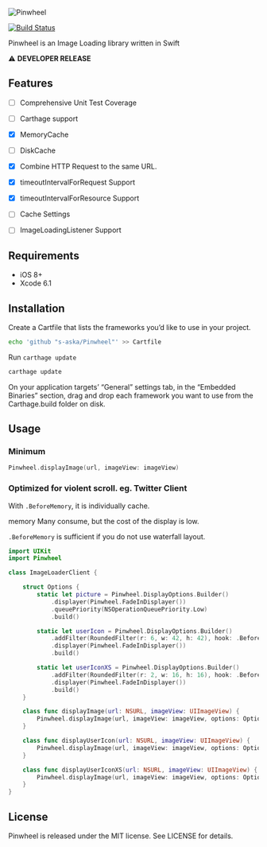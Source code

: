 ![Pinwheel](http://aska.pw/img/pinwheel.svg?2014-12-17)

[![Build Status](https://travis-ci.org/s-aska/Pinwheel.svg)](https://travis-ci.org/s-aska/Pinwheel)

Pinwheel is an Image Loading library written in Swift

:warning: **DEVELOPER RELEASE**

## Features

- [ ] Comprehensive Unit Test Coverage
- [ ] Carthage support
- [x] MemoryCache
- [ ] DiskCache
- [x] Combine HTTP Request to the same URL.
- [x] timeoutIntervalForRequest Support
- [x] timeoutIntervalForResource Support
- [ ] Cache Settings
- [ ] ImageLoadingListener Support


## Requirements

- iOS 8+
- Xcode 6.1


## Installation

Create a Cartfile that lists the frameworks you’d like to use in your project.

```bash
echo 'github "s-aska/Pinwheel"' >> Cartfile
```

Run `carthage update`

```bash
carthage update
```

On your application targets’ “General” settings tab, in the “Embedded Binaries” section, drag and drop each framework you want to use from the Carthage.build folder on disk.


## Usage

### Minimum

```swift
Pinwheel.displayImage(url, imageView: imageView)
```

### Optimized for violent scroll. eg. Twitter Client

With `.BeforeMemory`, it is individually cache.

memory Many consume, but the cost of the display is low.

`.BeforeMemory` is sufficient if you do not use waterfall layout.

```swift
import UIKit
import Pinwheel

class ImageLoaderClient {

    struct Options {
        static let picture = Pinwheel.DisplayOptions.Builder()
            .displayer(Pinwheel.FadeInDisplayer())
            .queuePriority(NSOperationQueuePriority.Low)
            .build()

        static let userIcon = Pinwheel.DisplayOptions.Builder()
            .addFilter(RoundedFilter(r: 6, w: 42, h: 42), hook: .BeforeMemory)
            .displayer(Pinwheel.FadeInDisplayer())
            .build()

        static let userIconXS = Pinwheel.DisplayOptions.Builder()
            .addFilter(RoundedFilter(r: 2, w: 16, h: 16), hook: .BeforeMemory)
            .displayer(Pinwheel.FadeInDisplayer())
            .build()
    }

    class func displayImage(url: NSURL, imageView: UIImageView) {
        Pinwheel.displayImage(url, imageView: imageView, options: Options.picture)
    }

    class func displayUserIcon(url: NSURL, imageView: UIImageView) {
        Pinwheel.displayImage(url, imageView: imageView, options: Options.userIcon)
    }

    class func displayUserIconXS(url: NSURL, imageView: UIImageView) {
        Pinwheel.displayImage(url, imageView: imageView, options: Options.userIconXS)
    }
}
```


## License

Pinwheel is released under the MIT license. See LICENSE for details.
